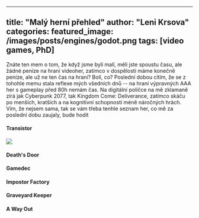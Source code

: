 
---
title: "Malý herní přehled"
author: "Leni Krsova"
categories: 
featured_image: /images/posts/engines/godot.png
tags: [video games, PhD]
---

Znáte ten mem o tom, že když jsme byli malí, měli jste spoustu času, ale žádné peníze na hraní videoher, zatímco v dospělosti máme konečně peníze, ale už ne ten čas na hraní? Bolí, co? Poslední dobou cítím, že se z tohohle memu stala reflexe mých všedních dnů -- na hraní výpravných AAA her s gameplay před 80h nemám čas. Na digitální poličce na mě zklamaně zírá jak Cyberpunk 2077, tak Kingdom Come: Deliverance, zatímco skáču po menších, kratších a na kognitivní schopnosti méně náročných hrách. Vím, že nejsem sama, tak se vám třeba tenhle seznam her, co mě za poslední dobu zaujaly, bude hodit


#### Transistor

![](/images/posts/engines/transistor-supergiantgames.jpg)

#### Death's Door

#### Gamedec

#### Impostor Factory

#### Graveyard Keeper

#### A Way Out

